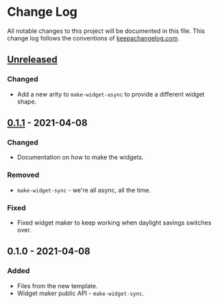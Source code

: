# Change Log
All notable changes to this project will be documented in this file. This change log follows the conventions of [keepachangelog.com](http://keepachangelog.com/).

## [Unreleased]
### Changed
- Add a new arity to `make-widget-async` to provide a different widget shape.

## [0.1.1] - 2021-04-08
### Changed
- Documentation on how to make the widgets.

### Removed
- `make-widget-sync` - we're all async, all the time.

### Fixed
- Fixed widget maker to keep working when daylight savings switches over.

## 0.1.0 - 2021-04-08
### Added
- Files from the new template.
- Widget maker public API - `make-widget-sync`.

[Unreleased]: https://github.com/your-name/restful-crud/compare/0.1.1...HEAD
[0.1.1]: https://github.com/your-name/restful-crud/compare/0.1.0...0.1.1
